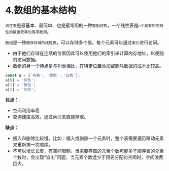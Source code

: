 # 4.数组的基本结构

`线性表`是最基本、最简单、也是最常用的一种`数据结构`，一个线性表是`n个具有相同特性的数据元素的有序数列`。

`数组`是一种`顺序存储的线性表`，可以存储多个值。每个元素可以通过`索引`进行访问。

- 由于他们存储在连续的位置因此可以使用他们的索引来计算内存地址，以便随机访问数据。
- 数组的另一个特点是与列表相比，在特定位置添加或删除数据的成本比较高。

```js
const a = ['棕色', '黄色', '白色'];
a[0] = '棕色';
a[1] = '黄色';
a[2] = '白色';
```

**优点：**

- 空间利用率高
- 查询速度高效，通过索引来直接存取。

**缺点：**

- 插入和删除比较慢。比如：插入或删除一个元素时，整个表需要遍历移动元素来重新排一次顺序。
- 不可以增长长度，有空间限制，当需要存取的元素个数可能多于顺序表的元素个数时，会出现“溢出”问题。当元素个数远少于预先分配的空间时，空间浪费巨大。
